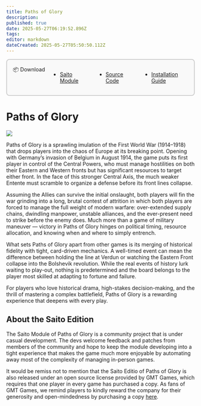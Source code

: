 ```yaml
---
title: Paths of Glory
description: 
published: true
date: 2025-05-27T06:19:52.896Z
tags: 
editor: markdown
dateCreated: 2025-05-27T05:50:50.112Z
---
```



<div style="display: block;border: 2px solid rgb(204, 204, 204);border-radius: 8px;padding: 0.5rem;background-color: rgb(249, 249, 249);opacity: 1;z-index: 99999;position: relative;margin-bottom: 1rem;max-width: max-content;padding-top: 1rem;padding-bottom: 1rem;padding-left: 1rem;padding-right: 1rem;">
	<div class="header-box">
		<div id="download" class="toc-header" style="margin-top: 0px !important;display: grid;grid-template-columns: min-content 1fr;align-items: start;">
			<div class="header-box-title" style="width: max-content; float: left; display: relative;"> 📦 Download</div>
			<ul class="header-box-links" style="display: flex; gap: 3rem; padding-top: 0rem; margin-left: 1rem;">
				<li style="margin-top: 0px;"><a href="https://wiki.saito.io/applications/mods/paths.saito" class="is-asset-link">Saito Module</a></li>
				<li style="margin-top: 0px;"><a href="https://github.com/SaitoTech/saito/tree/master/node/mods/paths" class="">Source Code</a></li>
				<li style="margin-top: 0px;"><a href="https://wiki.saito.io/applications/install" class="">Installation Guide</a></li>
			</ul>
		</div>
	</div>
</div>

# Paths of Glory

![](/img/paths_of_glory.png)

Paths of Glory is a sprawling imulation of the First World War (1914–1918) that drops players into the chaos of Europe at its breaking point. Opening with Germany’s invasion of Belgium in August 1914, the game puts its first player in control of the Central Powers, who must manage hostilities on both their Eastern and Western fronts but has significant resources to target either front. In the face of this stronger Central Axis, the much weaker Entente must scramble to organize a defense before its front lines collapse.

Assuming the Allies can survive the initial onslaught, both players will fin the war grinding into a long, brutal contest of attrition in which both players are forced to manage the full weight of modern warfare: over-extended supply chains, dwindling manpower, unstable alliances, and the ever-present need to strike before the enemy does. Much more than a game of military maneuver — victory in Paths of Glory hinges on political timing, resource allocation, and knowing when and where to simply entrench.

What sets Paths of Glory apart from other games is its merging of historical fidelity with tight, card-driven mechanics. A well-timed event can mean the difference between holding the line at Verdun or watching the Eastern Front collapse into the Bolshevik revolution. While the real events of history lurk waiting to play-out, nothing is predetermined and the board belongs to the player most skilled at adapting to fortune and failure.

For players who love historical drama, high-stakes decision-making, and the thrill of mastering a complex battlefield, Paths of Glory is a rewarding experience that deepens with every play.


## About the Saito Edition

The Saito Module of Paths of Glory is a community project that is under casual development. The devs welcome feedback and patches from members of the community and hope to keep the module developing into a tight experience that makes the game much more enjoyable by automating away most of the complexity of managing in-person games.

It would be remiss not to mention that the Saito Editio of Paths of Glory is also released under an open source license provided by GMT Games, which requires that one player in every game has purchased a copy. As fans of GMT Games, we remind players to kindly reward the company for their generosity and open-mindedness by purchasing a copy [here](https://www.gmtgames.com/p-921-paths-of-glory-deluxe-edition-2nd-printing.aspx).
